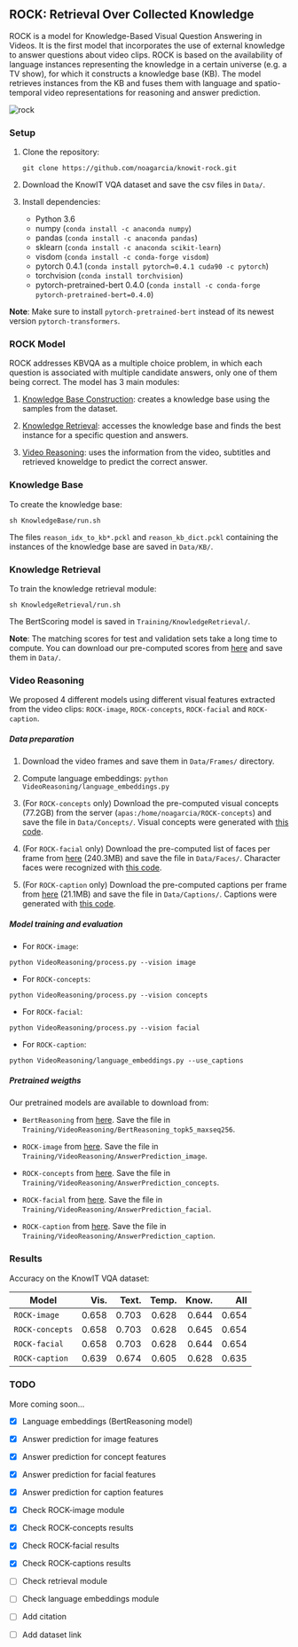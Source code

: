 ## ROCK: Retrieval Over Collected Knowledge

ROCK is a model for Knowledge-Based Visual Question Answering in Videos. 
It is the first model that incorporates the use of external knowledge to answer questions about video clips.
ROCK is based on the availability of language instances representing the knowledge in a certain universe 
(e.g. a TV show), for which it constructs a knowledge base (KB). The model retrieves instances from the KB and 
fuses them with language and spatio-temporal video representations for reasoning and answer prediction.

![rock](https://github.com/noagarcia/knowit-rock/blob/master/Data/model.png?raw=true)

### Setup

1. Clone the repository: 
    
    `git clone https://github.com/noagarcia/knowit-rock.git`
    
2. Download the KnowIT VQA dataset and save the csv files in `Data/`.

3. Install dependencies:
    - Python 3.6
    - numpy (`conda install -c anaconda numpy`)
    - pandas (`conda install -c anaconda pandas`)
    - sklearn (`conda install -c anaconda scikit-learn`)
    - visdom (`conda install -c conda-forge visdom`)
    - pytorch 0.4.1 (`conda install pytorch=0.4.1 cuda90 -c pytorch`)
    - torchvision (`conda install torchvision`)
    - pytorch-pretrained-bert 0.4.0 (`conda install -c conda-forge pytorch-pretrained-bert=0.4.0`) 
    
**Note**: Make sure to install `pytorch-pretrained-bert` instead of its newest version `pytorch-transformers`.
    
    
### ROCK Model  
    
ROCK addresses KBVQA as a multiple choice problem, 
in which each question is associated with multiple candidate answers, only one of them being correct.
The model has 3 main modules:

1. [Knowledge Base Construction](#knowledge-base): creates a knowledge base using the samples from the dataset.

2. [Knowledge Retrieval](#knowledge-retrieval): accesses the knowledge base and finds the best instance for a specific question and answers.

3. [Video Reasoning](#video-reasoning): uses the information from the video, subtitles and retrieved knoweldge to predict the correct answer.
    
    
### Knowledge Base

To create the knowledge base:

```
sh KnowledgeBase/run.sh
```

The files `reason_idx_to_kb*.pckl` and `reason_kb_dict.pckl` containing the instances of the knowledge base are saved in `Data/KB/`.

### Knowledge Retrieval

To train the knowledge retrieval module:

```
sh KnowledgeRetrieval/run.sh
```

The BertScoring model is saved in `Training/KnowledgeRetrieval/`.

**Note**: The matching scores for test and validation sets take a long time to compute.
 You can download our pre-computed scores from [here](www.noagarciad.com/data/ROCK/rock-retrieval-scores.zip) and save them in `Data/`.


### Video Reasoning

We proposed 4 different models using different visual features extracted from the video clips: `ROCK-image`, `ROCK-concepts`,
 `ROCK-facial` and `ROCK-caption`.


##### Data preparation

1. Download the video frames and save them in `Data/Frames/` directory.

2. Compute language embeddings: `python VideoReasoning/language_embeddings.py`

3. (For `ROCK-concepts` only) Download the pre-computed visual concepts (77.2GB) from the server 
(`apas:/home/noagarcia/ROCK-concepts`) and save the file in `Data/Concepts/`. 
Visual concepts were generated with [this code](https://github.com/peteanderson80/bottom-up-attention).

4. (For `ROCK-facial` only) Download the pre-computed list of faces per frame from 
[here](www.noagarciad.com/data/ROCK/knowit_knn_cnn_th060.tsv)  (240.3MB) and save the file in `Data/Faces/`. 
Character faces were recognized with [this code](https://github.com/ageitgey/face_recognition).

5. (For `ROCK-caption` only) Download the pre-computed captions per frame from 
[here](www.noagarciad.com/data/ROCK/knowit_captions.csv)  (21.1MB) and save the file in `Data/Captions/`. 
Captions were generated with [this code](https://github.com/DeepRNN/image_captioning).

##### Model training and evaluation

- For `ROCK-image`:

```
python VideoReasoning/process.py --vision image
``` 

- For `ROCK-concepts`:

```
python VideoReasoning/process.py --vision concepts
``` 

- For `ROCK-facial`:

```
python VideoReasoning/process.py --vision facial
``` 

- For `ROCK-caption`:

```
python VideoReasoning/language_embeddings.py --use_captions
``` 

##### Pretrained weigths

Our pretrained models are available to download from:

- `BertReasoning` from [here](www.noagarciad.com/data/ROCK/BertReasoning_topk5_maxseq256/pytorch_model.bin). Save the file in `Training/VideoReasoning/BertReasoning_topk5_maxseq256`.

- `ROCK-image` from [here](www.noagarciad.com/data/ROCK/ROCK-image-weights.pth.tar). Save the file in `Training/VideoReasoning/AnswerPrediction_image`.

- `ROCK-concepts` from [here](www.noagarciad.com/data/ROCK/ROCK-concepts-weights.pth.tar). Save the file in `Training/VideoReasoning/AnswerPrediction_concepts`.

- `ROCK-facial` from [here](www.noagarciad.com/data/ROCK/ROCK-facial-weights.pth.tar). Save the file in `Training/VideoReasoning/AnswerPrediction_facial`.

- `ROCK-caption` from [here](www.noagarciad.com/data/ROCK/ROCK-caption-weights.pth.tar). Save the file in `Training/VideoReasoning/AnswerPrediction_caption`.


### Results

Accuracy on the KnowIT VQA dataset:

| Model     | Vis.  | Text. | Temp.  | Know. | All |
| -------   | ----: | ----: | -----: | ----: | ---: |
| `ROCK-image` | 0.658 | 0.703 | 0.628 | 0.644 | 0.654 |
| `ROCK-concepts` | 0.658 | 0.703 | 0.628 | 0.645 | 0.654 |
| `ROCK-facial` | 0.658 | 0.703 | 0.628 | 0.644 | 0.654 | 
| `ROCK-caption` | 0.639 | 0.674 | 0.605 | 0.628 | 0.635 |

### TODO

More coming soon...

- [x] Language embeddings (BertReasoning model)
- [x] Answer prediction for image features
- [x] Answer prediction for concept features
- [x] Answer prediction for facial features
- [x] Answer prediction for caption features
- [x] Check ROCK-image module
- [x] Check ROCK-concepts results
- [x] Check ROCK-facial results
- [x] Check ROCK-captions results
- [ ] Check retrieval module
- [ ] Check language embeddings module
- [ ] Add citation
- [ ] Add dataset link
    


